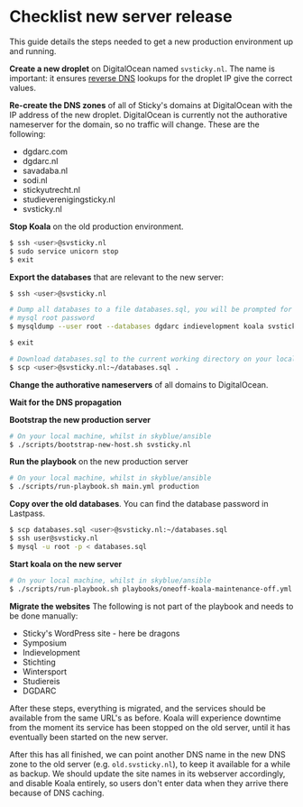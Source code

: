 # Checklist new server release

This guide details the steps needed to get a new production environment up and
running.

**Create a new droplet** on DigitalOcean named `svsticky.nl`. The name is
important: it ensures [reverse DNS] lookups for the droplet IP give the correct
values.

**Re-create the DNS zones** of all of Sticky's domains at DigitalOcean with the
IP address of the new droplet. DigitalOcean is currently not the authorative
nameserver for the domain, so no traffic will change. These are the following:

 - dgdarc.com
 - dgdarc.nl
 - savadaba.nl
 - sodi.nl
 - stickyutrecht.nl
 - studieverenigingsticky.nl
 - svsticky.nl

**Stop Koala** on the old production environment.

```bash
$ ssh <user>@svsticky.nl
$ sudo service unicorn stop
$ exit
```

**Export the databases** that are relevant to the new server:

```bash
$ ssh <user>@svsticky.nl

# Dump all databases to a file databases.sql, you will be prompted for the
# mysql root password
$ mysqldump --user root --databases dgdarc indievelopment koala svsticky > databases.sql

$ exit

# Download databases.sql to the current working directory on your local machine
$ scp <user>@svsticky.nl:~/databases.sql .
```

**Change the authorative nameservers** of all domains to DigitalOcean.

**Wait for the DNS propagation**

**Bootstrap the new production server**

```bash
# On your local machine, whilst in skyblue/ansible
$ ./scripts/bootstrap-new-host.sh svsticky.nl
```

**Run the playbook** on the new production server

```bash
# On your local machine, whilst in skyblue/ansible
$ ./scripts/run-playbook.sh main.yml production
```

**Copy over the old databases**. You can find the database password in
Lastpass.

```bash
$ scp databases.sql <user>@svsticky.nl:~/databases.sql
$ ssh user@svsticky.nl
$ mysql -u root -p < databases.sql
```

**Start koala on the new server**

```bash
# On your local machine, whilst in skyblue/ansible
$ ./scripts/run-playbook.sh playbooks/oneoff-koala-maintenance-off.yml production
```

**Migrate the websites** The following is not part of the playbook and needs to
be done manually:

 - Sticky's WordPress site - here be dragons
 - Symposium
 - Indievelopment
 - Stichting
 - Wintersport
 - Studiereis
 - DGDARC

After these steps, everything is migrated, and the services should be available
from the same URL's as before. Koala will experience downtime from the moment
its service has been stopped on the old server, until it has eventually been
started on the new server.

After this has all finished, we can point another DNS name in the new DNS zone
to the old server (e.g. `old.svsticky.nl`), to keep it available for a while
as backup. We should update the site names in its webserver accordingly, and
disable Koala entirely, so users don't enter data when they arrive there because
of DNS caching.

 [reverse DNS]:https://en.wikipedia.org/wiki/Reverse_DNS_lookup

